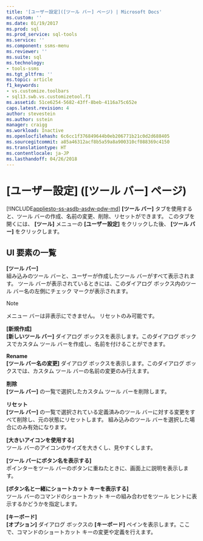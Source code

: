 ```yaml
---
title: '[ユーザー設定]([ツール バー] ページ) | Microsoft Docs'
ms.custom: ''
ms.date: 01/19/2017
ms.prod: sql
ms.prod_service: sql-tools
ms.service: ''
ms.component: ssms-menu
ms.reviewer: ''
ms.suite: sql
ms.technology:
- tools-ssms
ms.tgt_pltfrm: ''
ms.topic: article
f1_keywords:
- vs.customize.toolbars
- sql13.swb.vs.customizetool.f1
ms.assetid: 51ce6254-5682-43ff-8beb-4116a75c652e
caps.latest.revision: 4
author: stevestein
ms.author: sstein
manager: craigg
ms.workload: Inactive
ms.openlocfilehash: 6c6cc1f376849644b0eb206771b21c0d2d688405
ms.sourcegitcommit: a85a46312acf8b5a59a8a900310cf088369c4150
ms.translationtype: HT
ms.contentlocale: ja-JP
ms.lasthandoff: 04/26/2018
---
```

# <a name="customize-toolbars-page"></a>[ユーザー設定] \([ツール バー] ページ)
[!INCLUDE[appliesto-ss-asdb-asdw-pdw-md](../../includes/appliesto-ss-asdb-asdw-pdw-md.md)]
**[ツール バー]** タブを使用すると、ツール バーの作成、名前の変更、削除、リセットができます。 このタブを開くには、 **[ツール]** メニューの **[ユーザー設定]** をクリックした後、 **[ツール バー]** をクリックします。  
  
## <a name="uielement-list"></a>UI 要素の一覧  
**[ツール バー]**  
組み込みのツール バーと、ユーザーが作成したツール バーがすべて表示されます。 ツール バーが表示されているときには、このダイアログ ボックス内のツール バー名の左側にチェック マークが表示されます。  
  
> [!NOTE]  
> メニュー バーは非表示にできません。 リセットのみ可能です。  
  
**[新規作成]**  
**[新しいツール バー]** ダイアログ ボックスを表示します。このダイアログ ボックスでカスタム ツール バーを作成し、名前を付けることができます。  
  
**Rename**  
**[ツール バー名の変更]** ダイアログ ボックスを表示します。このダイアログ ボックスでは、カスタム ツール バーの名前の変更のみ行えます。  
  
**削除**  
**[ツール バー]** の一覧で選択したカスタム ツール バーを削除します。  
  
**リセット**  
**[ツール バー]** の一覧で選択されている定義済みのツール バーに対する変更をすべて削除し、元の状態にリセットします。 組み込みのツール バーを選択した場合にのみ有効になります。  
  
**[大きいアイコンを使用する]**  
ツール バーのアイコンのサイズを大きくし、見やすくします。  
  
**[ツール バーにボタン名を表示する]**  
ポインターをツール バーのボタンに重ねたときに、画面上に説明を表示します。  
  
**[ボタン名と一緒にショートカット キーを表示する]**  
ツール バーのコマンドのショートカット キーの組み合わせをツール ヒントに表示するかどうかを指定します。  
  
**[キーボード]**  
**[オプション]** ダイアログ ボックスの **[キーボード]** ペインを表示します。ここで、コマンドのショートカット キーの変更や定義を行えます。  
  
